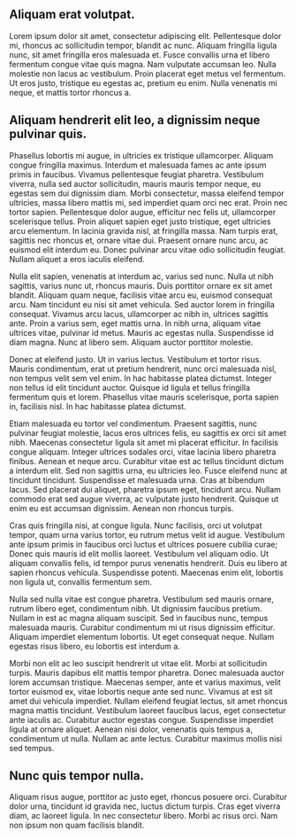 ## Aliquam erat volutpat.

Lorem ipsum dolor sit amet, consectetur adipiscing elit. Pellentesque dolor mi, rhoncus ac sollicitudin tempor, blandit ac nunc. Aliquam fringilla ligula nunc, sit amet fringilla eros malesuada et. Fusce convallis urna et libero fermentum congue vitae quis magna. Nam vulputate accumsan leo. Nulla molestie non lacus ac vestibulum. Proin placerat eget metus vel fermentum. Ut eros justo, tristique eu egestas ac, pretium eu enim.   Nulla venenatis mi neque, et mattis tortor rhoncus a.

## Aliquam hendrerit elit leo, a dignissim neque pulvinar quis.


Phasellus lobortis mi augue, in ultricies ex tristique ullamcorper. Aliquam congue fringilla maximus. Interdum et malesuada fames ac ante ipsum primis in faucibus. Vivamus pellentesque feugiat pharetra. Vestibulum viverra, nulla sed auctor sollicitudin, mauris mauris tempor neque, eu egestas sem dui dignissim diam. Morbi consectetur, massa eleifend tempor ultricies, massa libero mattis mi, sed imperdiet quam orci nec erat. Proin nec tortor sapien. Pellentesque dolor augue, efficitur nec felis ut, ullamcorper scelerisque tellus. Proin aliquet sapien eget justo tristique, eget ultricies arcu elementum. In lacinia gravida nisl, at fringilla massa. Nam turpis erat, sagittis nec rhoncus et, ornare vitae dui. Praesent ornare nunc arcu, ac euismod elit interdum eu. Donec pulvinar arcu vitae odio sollicitudin feugiat. Nullam aliquet a eros iaculis eleifend.

Nulla elit sapien, venenatis at interdum ac, varius sed nunc. Nulla ut nibh sagittis, varius nunc ut, rhoncus mauris. Duis porttitor ornare ex sit amet blandit. Aliquam quam neque, facilisis vitae arcu eu, euismod consequat arcu. Nam tincidunt eu nisi sit amet vehicula. Sed auctor lorem in fringilla consequat. Vivamus arcu lacus, ullamcorper ac nibh in, ultrices sagittis ante. Proin a varius sem, eget mattis urna. In nibh urna, aliquam vitae ultrices vitae, pulvinar id metus. Mauris ac egestas nulla. Suspendisse id diam magna. Nunc at libero sem. Aliquam auctor porttitor molestie.

Donec at eleifend justo. Ut in varius lectus. Vestibulum et tortor risus. Mauris condimentum, erat ut pretium hendrerit, nunc orci malesuada nisl, non tempus velit sem vel enim. In hac habitasse platea dictumst. Integer non tellus id elit tincidunt auctor. Quisque id ligula et tellus fringilla fermentum quis et lorem. Phasellus vitae mauris scelerisque, porta sapien in, facilisis nisl. In hac habitasse platea dictumst.

Etiam malesuada eu tortor vel condimentum. Praesent sagittis, nunc pulvinar feugiat molestie, lacus eros ultrices felis, eu sagittis ex orci sit amet nibh. Maecenas consectetur ligula sit amet mi placerat efficitur. In facilisis congue aliquam. Integer ultrices sodales orci, vitae lacinia libero pharetra finibus. Aenean et neque arcu. Curabitur vitae est ac tellus tincidunt dictum a interdum elit. Sed non sagittis urna, eu ultricies leo. Fusce eleifend nunc at tincidunt tincidunt. Suspendisse et malesuada urna. Cras at bibendum lacus. Sed placerat dui aliquet, pharetra ipsum eget, tincidunt arcu. Nullam commodo erat sed augue viverra, ac vulputate justo hendrerit. Quisque ut enim eu est accumsan dignissim. Aenean non rhoncus turpis.

Cras quis fringilla nisi, at congue ligula. Nunc facilisis, orci ut volutpat tempor, quam urna varius tortor, eu rutrum metus velit id augue. Vestibulum ante ipsum primis in faucibus orci luctus et ultrices posuere cubilia curae; Donec quis mauris id elit mollis laoreet. Vestibulum vel aliquam odio. Ut aliquam convallis felis, id tempor purus venenatis hendrerit. Duis eu libero at sapien rhoncus vehicula. Suspendisse potenti. Maecenas enim elit, lobortis non ligula ut, convallis fermentum sem.

Nulla sed nulla vitae est congue pharetra. Vestibulum sed mauris ornare, rutrum libero eget, condimentum nibh. Ut dignissim faucibus pretium. Nullam in est ac magna aliquam suscipit. Sed in faucibus nunc, tempus malesuada mauris. Curabitur condimentum mi ut risus dignissim efficitur. Aliquam imperdiet elementum lobortis. Ut eget consequat neque. Nullam egestas risus libero, eu lobortis est interdum a.

Morbi non elit ac leo suscipit hendrerit ut vitae elit. Morbi at sollicitudin turpis. Mauris dapibus elit mattis tempor pharetra. Donec malesuada auctor lorem accumsan tristique. Maecenas semper, ante et varius maximus, velit tortor euismod ex, vitae lobortis neque ante sed nunc. Vivamus at est sit amet dui vehicula imperdiet. Nullam eleifend feugiat lectus, sit amet rhoncus magna mattis tincidunt. Vestibulum laoreet faucibus lacus, eget consectetur ante iaculis ac. Curabitur auctor egestas congue. Suspendisse imperdiet ligula at ornare aliquet. Aenean nisi dolor, venenatis quis tempus a, condimentum ut nulla. Nullam ac ante lectus. Curabitur maximus mollis nisi sed tempus.

## Nunc quis tempor nulla. 

Aliquam risus augue, porttitor ac justo eget, rhoncus posuere orci. Curabitur dolor urna, tincidunt id gravida nec, luctus dictum turpis. Cras eget viverra diam, ac laoreet ligula. In nec consectetur libero. Morbi ac risus orci. Nam non ipsum non quam facilisis blandit.

